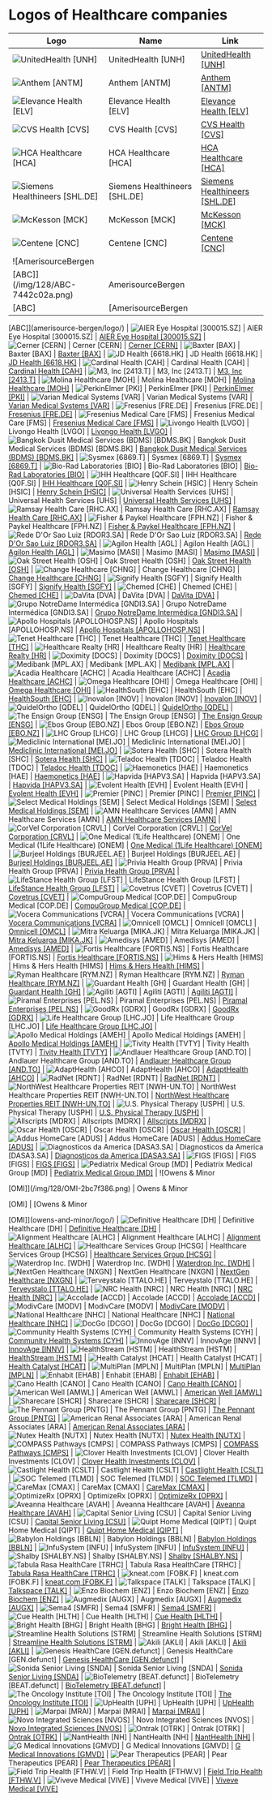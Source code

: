# Logos of Healthcare companies

| Logo | Name  | Link |
| ---- | ----  | ---- |
| ![UnitedHealth [UNH]](/img/128/UNH-bcd16bd0.png) | UnitedHealth [UNH] | [UnitedHealth [UNH]](united-health/logo/)
| ![Anthem [ANTM]](/img/128/ANTM-e9ed443c.png) | Anthem [ANTM] | [Anthem [ANTM]](anthem/logo/)
| ![Elevance Health [ELV]](/img/128/ELV-0ddbfaf7.png) | Elevance Health [ELV] | [Elevance Health [ELV]](elevance-health/logo/)
| ![CVS Health [CVS]](/img/128/CVS-74ee6aa8.png) | CVS Health [CVS] | [CVS Health [CVS]](cvs-health/logo/)
| ![HCA Healthcare [HCA]](/img/128/HCA-7f726c61.png) | HCA Healthcare [HCA] | [HCA Healthcare [HCA]](hca-healthcare/logo/)
| ![Siemens Healthineers [SHL.DE]](/img/128/SHL.DE-f200f5f7.png) | Siemens Healthineers [SHL.DE] | [Siemens Healthineers [SHL.DE]](siemens-healthineers/logo/)
| ![McKesson [MCK]](/img/128/MCK-15343a05.png) | McKesson [MCK] | [McKesson [MCK]](mckesson/logo/)
| ![Centene [CNC]](/img/128/CNC-1d3f8ed9.png) | Centene [CNC] | [Centene [CNC]](centene/logo/)
| ![AmerisourceBergen
 [ABC]](/img/128/ABC-7442c02a.png) | AmerisourceBergen
 [ABC] | [AmerisourceBergen
 [ABC]](amerisource-bergen/logo/)
| ![AIER Eye Hospital [300015.SZ]](/img/128/300015.SZ-32f4c270.png) | AIER Eye Hospital [300015.SZ] | [AIER Eye Hospital [300015.SZ]](aier-eye-hospital/logo/)
| ![Cerner [CERN]](/img/128/CERN-2ff38827.png) | Cerner [CERN] | [Cerner [CERN]](cerner/logo/)
| ![Baxter [BAX]](/img/128/BAX-eb75acfb.png) | Baxter [BAX] | [Baxter [BAX]](baxter/logo/)
| ![JD Health
 [6618.HK]](/img/128/6618.HK-a1b1016a.png) | JD Health
 [6618.HK] | [JD Health
 [6618.HK]](jg-health/logo/)
| ![Cardinal Health [CAH]](/img/128/CAH-e4ce7f88.png) | Cardinal Health [CAH] | [Cardinal Health [CAH]](cardinal-health/logo/)
| ![M3, Inc [2413.T]](/img/128/2413.T-6e209038.png) | M3, Inc [2413.T] | [M3, Inc [2413.T]](m3/logo/)
| ![Molina Healthcare
 [MOH]](/img/128/MOH-6d237be1.png) | Molina Healthcare
 [MOH] | [Molina Healthcare
 [MOH]](molina-healthcare/logo/)
| ![PerkinElmer
 [PKI]](/img/128/PKI-d5413465.png) | PerkinElmer
 [PKI] | [PerkinElmer
 [PKI]](perkinelmer/logo/)
| ![Varian Medical Systems
 [VAR]](/img/128/VAR-ae66387a.png) | Varian Medical Systems
 [VAR] | [Varian Medical Systems
 [VAR]](varian-medical-systems/logo/)
| ![Fresenius [FRE.DE]](/img/128/FRE.DE-26261643.png) | Fresenius [FRE.DE] | [Fresenius [FRE.DE]](fresenius/logo/)
| ![Fresenius Medical Care [FMS]](/img/128/FMS-87ee5f03.png) | Fresenius Medical Care [FMS] | [Fresenius Medical Care [FMS]](fresenius-medical-care/logo/)
| ![Livongo Health
 [LVGO]](/img/128/LVGO-f3d58c3f.png) | Livongo Health
 [LVGO] | [Livongo Health
 [LVGO]](livongo-health/logo/)
| ![Bangkok Dusit Medical Services (BDMS) [BDMS.BK]](/img/128/BDMS.BK-5769719f.png) | Bangkok Dusit Medical Services (BDMS) [BDMS.BK] | [Bangkok Dusit Medical Services (BDMS) [BDMS.BK]](bangkok-dusit-medical-services/logo/)
| ![Sysmex [6869.T]](/img/128/6869.T-2794056b.png) | Sysmex [6869.T] | [Sysmex [6869.T]](sysmex/logo/)
| ![Bio-Rad Laboratories [BIO]](/img/128/BIO-502c164c.png) | Bio-Rad Laboratories [BIO] | [Bio-Rad Laboratories [BIO]](bio-rad-laboratories/logo/)
| ![IHH Healthcare
 [Q0F.SI]](/img/128/Q0F.SI-523128ca.png) | IHH Healthcare
 [Q0F.SI] | [IHH Healthcare
 [Q0F.SI]](ihh-healthcare/logo/)
| ![Henry Schein
 [HSIC]](/img/128/HSIC-f96bd28c.png) | Henry Schein
 [HSIC] | [Henry Schein
 [HSIC]](henry-schein/logo/)
| ![Universal Health Services
 [UHS]](/img/128/UHS-00c833e2.png) | Universal Health Services
 [UHS] | [Universal Health Services
 [UHS]](universal-health-services/logo/)
| ![Ramsay Health Care [RHC.AX]](/img/128/RHC.AX-1630fe7e.png) | Ramsay Health Care [RHC.AX] | [Ramsay Health Care [RHC.AX]](ramsay-health-care/logo/)
| ![Fisher & Paykel Healthcare [FPH.NZ]](/img/128/FPH.NZ-2fdada91.png) | Fisher & Paykel Healthcare [FPH.NZ] | [Fisher & Paykel Healthcare [FPH.NZ]](fisher-paykel-healthcare/logo/)
| ![Rede D'Or Sao Luiz
 [RDOR3.SA]](/img/128/RDOR3.SA-f2b4e319.png) | Rede D'Or Sao Luiz
 [RDOR3.SA] | [Rede D'Or Sao Luiz
 [RDOR3.SA]](rede-d-or-sao-luiz/logo/)
| ![Agilon Health [AGL]](/img/128/AGL-5c99fdfe.png) | Agilon Health [AGL] | [Agilon Health [AGL]](agilon-health/logo/)
| ![Masimo [MASI]](/img/128/MASI-63c4eb37.png) | Masimo [MASI] | [Masimo [MASI]](masimo/logo/)
| ![Oak Street Health
 [OSH]](/img/128/OSH-906d56ca.png) | Oak Street Health
 [OSH] | [Oak Street Health
 [OSH]](oak-street-health/logo/)
| ![Change Healthcare
 [CHNG]](/img/128/CHNG-54639b62.png) | Change Healthcare
 [CHNG] | [Change Healthcare
 [CHNG]](change-healthcare/logo/)
| ![Signify Health [SGFY]](/img/128/SGFY-c0f9b245.png) | Signify Health [SGFY] | [Signify Health [SGFY]](signify-health/logo/)
| ![Chemed [CHE]](/img/128/CHE-206f31c6.png) | Chemed [CHE] | [Chemed [CHE]](chemed/logo/)
| ![DaVita [DVA]](/img/128/DVA-a195fbf8.png) | DaVita [DVA] | [DaVita [DVA]](davita/logo/)
| ![Grupo NotreDame Intermédica [GNDI3.SA]](/img/128/GNDI3.SA-751eadbe.png) | Grupo NotreDame Intermédica [GNDI3.SA] | [Grupo NotreDame Intermédica [GNDI3.SA]](grupo-notredame-intermedica/logo/)
| ![Apollo Hospitals
 [APOLLOHOSP.NS]](/img/128/APOLLOHOSP.NS-02a9ae45.png) | Apollo Hospitals
 [APOLLOHOSP.NS] | [Apollo Hospitals
 [APOLLOHOSP.NS]](apollo-hospitals/logo/)
| ![Tenet Healthcare [THC]](/img/128/THC-3406443d.png) | Tenet Healthcare [THC] | [Tenet Healthcare [THC]](tenet-healthcare/logo/)
| ![Healthcare Realty [HR]](/img/128/HR-7446b838.png) | Healthcare Realty [HR] | [Healthcare Realty [HR]](healthcare-realty/logo/)
| ![Doximity [DOCS]](/img/128/DOCS-3bf275a8.png) | Doximity [DOCS] | [Doximity [DOCS]](doximity/logo/)
| ![Medibank [MPL.AX]](/img/128/MPL.AX-f645178f.png) | Medibank [MPL.AX] | [Medibank [MPL.AX]](medibank/logo/)
| ![Acadia Healthcare
 [ACHC]](/img/128/ACHC-f2b78e9f.png) | Acadia Healthcare
 [ACHC] | [Acadia Healthcare
 [ACHC]](acadia-healthcare/logo/)
| ![Omega Healthcare
 [OHI]](/img/128/OHI-ee60808c.png) | Omega Healthcare
 [OHI] | [Omega Healthcare
 [OHI]](omega-healthcare/logo/)
| ![HealthSouth
 [EHC]](/img/128/EHC-c6ec69fe.png) | HealthSouth
 [EHC] | [HealthSouth
 [EHC]](healthsouth/logo/)
| ![Inovalon
 [INOV]](/img/128/INOV-bc304afe.png) | Inovalon
 [INOV] | [Inovalon
 [INOV]](inovalon/logo/)
| ![QuidelOrtho [QDEL]](/img/128/QDEL-65564168.png) | QuidelOrtho [QDEL] | [QuidelOrtho [QDEL]](quidel/logo/)
| ![The Ensign Group [ENSG]](/img/128/ENSG-558a07df.png) | The Ensign Group [ENSG] | [The Ensign Group [ENSG]](ensg/logo/)
| ![Ebos Group [EBO.NZ]](/img/128/EBO.NZ-9468981f.png) | Ebos Group [EBO.NZ] | [Ebos Group [EBO.NZ]](ebos-group/logo/)
| ![LHC Group [LHCG]](/img/128/LHCG-d3329d70.png) | LHC Group [LHCG] | [LHC Group [LHCG]](lhc-group/logo/)
| ![Mediclinic International [MEI.JO]](/img/128/MEI.JO-34b83534.png) | Mediclinic International [MEI.JO] | [Mediclinic International [MEI.JO]](mediclinic-international/logo/)
| ![Sotera Health
 [SHC]](/img/128/SHC-c069d791.png) | Sotera Health
 [SHC] | [Sotera Health
 [SHC]](sotera-health/logo/)
| ![Teladoc Health
 [TDOC]](/img/128/TDOC-31ccfcc6.png) | Teladoc Health
 [TDOC] | [Teladoc Health
 [TDOC]](teladoc-health/logo/)
| ![Haemonetics [HAE]](/img/128/HAE-6516c389.png) | Haemonetics [HAE] | [Haemonetics [HAE]](haemonetics/logo/)
| ![Hapvida [HAPV3.SA]](/img/128/HAPV3.SA-ea6ddcb7.png) | Hapvida [HAPV3.SA] | [Hapvida [HAPV3.SA]](hapvida/logo/)
| ![Evolent Health [EVH]](/img/128/EVH-3d17a1f4.png) | Evolent Health [EVH] | [Evolent Health [EVH]](evolent-health/logo/)
| ![Premier [PINC]](/img/128/PINC-24412989.png) | Premier [PINC] | [Premier [PINC]](premier/logo/)
| ![Select Medical Holdings [SEM]](/img/128/SEM-6d757fb2.png) | Select Medical Holdings [SEM] | [Select Medical Holdings [SEM]](select-medical-holdings/logo/)
| ![AMN Healthcare Services [AMN]](/img/128/AMN-791b167f.png) | AMN Healthcare Services [AMN] | [AMN Healthcare Services [AMN]](amn-healthcare-services/logo/)
| ![CorVel Corporation
 [CRVL]](/img/128/CRVL-2a3f6f59.png) | CorVel Corporation
 [CRVL] | [CorVel Corporation
 [CRVL]](corvel-corp/logo/)
| ![One Medical
 (1Life Healthcare) [ONEM]](/img/128/ONEM-7cf2e667.png) | One Medical
 (1Life Healthcare) [ONEM] | [One Medical
 (1Life Healthcare) [ONEM]](one-medical/logo/)
| ![Burjeel Holdings [BURJEEL.AE]](/img/128/BURJEEL.AE-38708ccd.png) | Burjeel Holdings [BURJEEL.AE] | [Burjeel Holdings [BURJEEL.AE]](burjeel-holdings/logo/)
| ![Privia Health Group [PRVA]](/img/128/PRVA-a3dab33f.png) | Privia Health Group [PRVA] | [Privia Health Group [PRVA]](privia-health-group/logo/)
| ![LifeStance Health Group [LFST]](/img/128/LFST-ccd199a7.png) | LifeStance Health Group [LFST] | [LifeStance Health Group [LFST]](lifestance-health-group/logo/)
| ![Covetrus
 [CVET]](/img/128/CVET-a059a97b.png) | Covetrus
 [CVET] | [Covetrus
 [CVET]](covetrus/logo/)
| ![CompuGroup Medical
 [COP.DE]](/img/128/COP.DE-ac3bc0e8.png) | CompuGroup Medical
 [COP.DE] | [CompuGroup Medical
 [COP.DE]](compugroup-medical/logo/)
| ![Vocera Communications [VCRA]](/img/128/VCRA-5677862e.png) | Vocera Communications [VCRA] | [Vocera Communications [VCRA]](vocera/logo/)
| ![Omnicell
 [OMCL]](/img/128/OMCL-be975980.png) | Omnicell
 [OMCL] | [Omnicell
 [OMCL]](omnicell/logo/)
| ![Mitra Keluarga [MIKA.JK]](/img/128/MIKA.JK-16e35220.png) | Mitra Keluarga [MIKA.JK] | [Mitra Keluarga [MIKA.JK]](mitra-keluarga/logo/)
| ![Amedisys [AMED]](/img/128/AMED-f02f6d16.png) | Amedisys [AMED] | [Amedisys [AMED]](amedisys/logo/)
| ![Fortis Healthcare [FORTIS.NS]](/img/128/FORTIS.NS-ff70696c.png) | Fortis Healthcare [FORTIS.NS] | [Fortis Healthcare [FORTIS.NS]](fortis-healthcare/logo/)
| ![Hims & Hers Health [HIMS]](/img/128/HIMS-84652460.png) | Hims & Hers Health [HIMS] | [Hims & Hers Health [HIMS]](hims-hers-health/logo/)
| ![Ryman Healthcare [RYM.NZ]](/img/128/RYM.NZ-afe4d8e9.png) | Ryman Healthcare [RYM.NZ] | [Ryman Healthcare [RYM.NZ]](ryman-healthcare/logo/)
| ![Guardant Health
 [GH]](/img/128/GH-9ca36b44.png) | Guardant Health
 [GH] | [Guardant Health
 [GH]](guardant-health/logo/)
| ![Agiliti [AGTI]](/img/128/AGTI-d10faedb.png) | Agiliti [AGTI] | [Agiliti [AGTI]](agiliti/logo/)
| ![Piramal Enterprises
 [PEL.NS]](/img/128/PEL.NS-33063039.png) | Piramal Enterprises
 [PEL.NS] | [Piramal Enterprises
 [PEL.NS]](piramal-group/logo/)
| ![GoodRx [GDRX]](/img/128/GDRX-e2797e57.png) | GoodRx [GDRX] | [GoodRx [GDRX]](goodrx/logo/)
| ![Life Healthcare Group [LHC.JO]](/img/128/LHC.JO-f9aec7fa.png) | Life Healthcare Group [LHC.JO] | [Life Healthcare Group [LHC.JO]](life-healthcare-group/logo/)
| ![Apollo Medical Holdings [AMEH]](/img/128/AMEH-a80ccfa4.png) | Apollo Medical Holdings [AMEH] | [Apollo Medical Holdings [AMEH]](apollo-medical/logo/)
| ![Tivity Health
 [TVTY]](/img/128/TVTY-3075a223.png) | Tivity Health
 [TVTY] | [Tivity Health
 [TVTY]](tivity-health/logo/)
| ![Andlauer Healthcare Group [AND.TO]](/img/128/AND.TO-9dd58b92.png) | Andlauer Healthcare Group [AND.TO] | [Andlauer Healthcare Group [AND.TO]](andlauer-healthcare-group/logo/)
| ![AdaptHealth [AHCO]](/img/128/AHCO-a542f56c.png) | AdaptHealth [AHCO] | [AdaptHealth [AHCO]](adapthealth/logo/)
| ![RadNet [RDNT]](/img/128/RDNT-d8a1ce9f.png) | RadNet [RDNT] | [RadNet [RDNT]](radnet/logo/)
| ![NorthWest Healthcare Properties REIT [NWH-UN.TO]](/img/128/NWH-UN.TO-b9ed65b9.png) | NorthWest Healthcare Properties REIT [NWH-UN.TO] | [NorthWest Healthcare Properties REIT [NWH-UN.TO]](northwest-healthcare-properties-reit/logo/)
| ![U.S. Physical Therapy [USPH]](/img/128/USPH-4c72acef.png) | U.S. Physical Therapy [USPH] | [U.S. Physical Therapy [USPH]](us-physical-therapy/logo/)
| ![Allscripts [MDRX]](/img/128/MDRX-a63e8b4f.png) | Allscripts [MDRX] | [Allscripts [MDRX]](allscripts/logo/)
| ![Oscar Health [OSCR]](/img/128/OSCR-644e32af.png) | Oscar Health [OSCR] | [Oscar Health [OSCR]](oscar-health/logo/)
| ![Addus HomeCare [ADUS]](/img/128/ADUS-d85e3b3f.png) | Addus HomeCare [ADUS] | [Addus HomeCare [ADUS]](addus/logo/)
| ![Diagnosticos da America [DASA3.SA]](/img/128/DASA3.SA-e5a23e8b.png) | Diagnosticos da America [DASA3.SA] | [Diagnosticos da America [DASA3.SA]](dasa/logo/)
| ![FIGS [FIGS]](/img/128/FIGS-d1ad946b.png) | FIGS [FIGS] | [FIGS [FIGS]](figs/logo/)
| ![Pediatrix Medical Group [MD]](/img/128/MD-fb578b64.png) | Pediatrix Medical Group [MD] | [Pediatrix Medical Group [MD]](mednax/logo/)
| ![Owens & Minor

 [OMI]](/img/128/OMI-2bc7f386.png) | Owens & Minor

 [OMI] | [Owens & Minor

 [OMI]](owens-and-minor/logo/)
| ![Definitive Healthcare [DH]](/img/128/DH-48120aba.png) | Definitive Healthcare [DH] | [Definitive Healthcare [DH]](definitive-healthcare/logo/)
| ![Alignment Healthcare [ALHC]](/img/128/ALHC-18ee41b3.png) | Alignment Healthcare [ALHC] | [Alignment Healthcare [ALHC]](alignment-healthcare/logo/)
| ![Healthcare Services Group [HCSG]](/img/128/HCSG-818902f4.png) | Healthcare Services Group [HCSG] | [Healthcare Services Group [HCSG]](healthcare-services-group/logo/)
| ![Waterdrop Inc. [WDH]](/img/128/WDH-ffc3bdb8.png) | Waterdrop Inc. [WDH] | [Waterdrop Inc. [WDH]](waterdrop-inc/logo/)
| ![NextGen Healthcare [NXGN]](/img/128/NXGN-6c5a9ab7.png) | NextGen Healthcare [NXGN] | [NextGen Healthcare [NXGN]](nextgen-healthcare/logo/)
| ![Terveystalo [TTALO.HE]](/img/128/TTALO.HE-4732d7bd.png) | Terveystalo [TTALO.HE] | [Terveystalo [TTALO.HE]](terveystalo/logo/)
| ![NRC Health
 [NRC]](/img/128/NRC-fafa3345.png) | NRC Health
 [NRC] | [NRC Health
 [NRC]](nrc-health/logo/)
| ![Accolade [ACCD]](/img/128/ACCD-14460dca.png) | Accolade [ACCD] | [Accolade [ACCD]](accolade/logo/)
| ![ModivCare [MODV]](/img/128/MODV-c81a99e1.png) | ModivCare [MODV] | [ModivCare [MODV]](modivcare/logo/)
| ![National Healthcare
 [NHC]](/img/128/NHC-e3990c00.png) | National Healthcare
 [NHC] | [National Healthcare
 [NHC]](national-healthcare/logo/)
| ![DocGo [DCGO]](/img/128/DCGO-ea02b4ca.png) | DocGo [DCGO] | [DocGo [DCGO]](docgo/logo/)
| ![Community Health Systems
 [CYH]](/img/128/CYH-7e7af7d0.png) | Community Health Systems
 [CYH] | [Community Health Systems
 [CYH]](community-health-systems/logo/)
| ![InnovAge [INNV]](/img/128/INNV-60f1bab6.png) | InnovAge [INNV] | [InnovAge [INNV]](innovage/logo/)
| ![HealthStream [HSTM]](/img/128/HSTM-f2860034.png) | HealthStream [HSTM] | [HealthStream [HSTM]](healthstream/logo/)
| ![Health Catalyst
 [HCAT]](/img/128/HCAT-826d5eef.png) | Health Catalyst
 [HCAT] | [Health Catalyst
 [HCAT]](health-catalyst/logo/)
| ![MultiPlan [MPLN]](/img/128/MPLN-0e166cdf.png) | MultiPlan [MPLN] | [MultiPlan [MPLN]](multiplan/logo/)
| ![Enhabit [EHAB]](/img/128/EHAB-2928b85f.png) | Enhabit [EHAB] | [Enhabit [EHAB]](enhabit/logo/)
| ![Cano Health [CANO]](/img/128/CANO-842ccf5c.png) | Cano Health [CANO] | [Cano Health [CANO]](cano-health/logo/)
| ![American Well
 [AMWL]](/img/128/AMWL-7365c99f.png) | American Well
 [AMWL] | [American Well
 [AMWL]](american-well/logo/)
| ![Sharecare [SHCR]](/img/128/SHCR-eb9a94ae.png) | Sharecare [SHCR] | [Sharecare [SHCR]](sharecare/logo/)
| ![The Pennant Group [PNTG]](/img/128/PNTG-f20cd4d0.png) | The Pennant Group [PNTG] | [The Pennant Group [PNTG]](the-pennant-group/logo/)
| ![American Renal Associates [ARA]](/img/128/ARA-fded05f1.png) | American Renal Associates [ARA] | [American Renal Associates [ARA]](american-renal-associates/logo/)
| ![Nutex Health [NUTX]](/img/128/NUTX-b403f45a.png) | Nutex Health [NUTX] | [Nutex Health [NUTX]](nutex-health/logo/)
| ![COMPASS Pathways [CMPS]](/img/128/CMPS-6a015f6e.png) | COMPASS Pathways [CMPS] | [COMPASS Pathways [CMPS]](compass-pathways/logo/)
| ![Clover Health Investments [CLOV]](/img/128/CLOV-6d2f989f.png) | Clover Health Investments [CLOV] | [Clover Health Investments [CLOV]](clover-health-investments/logo/)
| ![Castlight Health
 [CSLT]](/img/128/CSLT-459c1f2d.png) | Castlight Health
 [CSLT] | [Castlight Health
 [CSLT]](castlight-health/logo/)
| ![SOC Telemed [TLMD]](/img/128/TLMD-6c50234a.png) | SOC Telemed [TLMD] | [SOC Telemed [TLMD]](soc-telemed/logo/)
| ![CareMax [CMAX]](/img/128/CMAX-35935ea2.png) | CareMax [CMAX] | [CareMax [CMAX]](caremax/logo/)
| ![OptimizeRx [OPRX]](/img/128/OPRX-680407fa.png) | OptimizeRx [OPRX] | [OptimizeRx [OPRX]](optimizerx/logo/)
| ![Aveanna Healthcare [AVAH]](/img/128/AVAH-a306195d.png) | Aveanna Healthcare [AVAH] | [Aveanna Healthcare [AVAH]](aveanna-healthcare/logo/)
| ![Capital Senior Living
 [CSU]](/img/128/CSU-55c72b12.png) | Capital Senior Living
 [CSU] | [Capital Senior Living
 [CSU]](capital-senior-living/logo/)
| ![Quipt Home Medical [QIPT]](/img/128/QIPT-575b725f.png) | Quipt Home Medical [QIPT] | [Quipt Home Medical [QIPT]](quipt-home-medical/logo/)
| ![Babylon Holdings [BBLN]](/img/128/BBLN-684cc3c8.png) | Babylon Holdings [BBLN] | [Babylon Holdings [BBLN]](babylon-holdings/logo/)
| ![InfuSystem [INFU]](/img/128/INFU-f8561d61.png) | InfuSystem [INFU] | [InfuSystem [INFU]](infusystem/logo/)
| ![Shalby
 [SHALBY.NS]](/img/128/SHALBY.NS-b1030287.png) | Shalby
 [SHALBY.NS] | [Shalby
 [SHALBY.NS]](shalby/logo/)
| ![Tabula Rasa HealthCare
 [TRHC]](/img/128/TRHC-aba92f97.png) | Tabula Rasa HealthCare
 [TRHC] | [Tabula Rasa HealthCare
 [TRHC]](tabula-rasa-healthcare/logo/)
| ![kneat.com [FOBK.F]](/img/128/FOBK.F-24b44153.png) | kneat.com [FOBK.F] | [kneat.com [FOBK.F]](kneat-com/logo/)
| ![Talkspace [TALK]](/img/128/TALK-0e85c7a6.png) | Talkspace [TALK] | [Talkspace [TALK]](talkspace/logo/)
| ![Enzo Biochem [ENZ]](/img/128/ENZ-24f6385a.png) | Enzo Biochem [ENZ] | [Enzo Biochem [ENZ]](enzo-biochem/logo/)
| ![Augmedix [AUGX]](/img/128/AUGX-250cba37.png) | Augmedix [AUGX] | [Augmedix [AUGX]](augmedix/logo/)
| ![Sema4 [SMFR]](/img/128/SMFR-51c99daa.png) | Sema4 [SMFR] | [Sema4 [SMFR]](sema4/logo/)
| ![Cue Health [HLTH]](/img/128/HLTH-2becee0a.png) | Cue Health [HLTH] | [Cue Health [HLTH]](cue-health/logo/)
| ![Bright Health [BHG]](/img/128/BHG-4825ffbf.png) | Bright Health [BHG] | [Bright Health [BHG]](bright-health/logo/)
| ![Streamline Health Solutions [STRM]](/img/128/STRM-7410ccfc.png) | Streamline Health Solutions [STRM] | [Streamline Health Solutions [STRM]](streamline-health-solutions/logo/)
| ![Akili [AKLI]](/img/128/AKLI-3700852f.png) | Akili [AKLI] | [Akili [AKLI]](akili/logo/)
| ![Genesis HealthCare
 [GEN.defunct]](/img/128/GEN.defunct-4d616382.png) | Genesis HealthCare
 [GEN.defunct] | [Genesis HealthCare
 [GEN.defunct]](genesis-healthcare/logo/)
| ![Sonida Senior Living [SNDA]](/img/128/SNDA-84696397.png) | Sonida Senior Living [SNDA] | [Sonida Senior Living [SNDA]](sonida-senior-living/logo/)
| ![BioTelemetry [BEAT.defunct]](/img/128/BEAT.defunct-adf343ed.png) | BioTelemetry [BEAT.defunct] | [BioTelemetry [BEAT.defunct]](biotelemetry/logo/)
| ![The Oncology Institute [TOI]](/img/128/TOI-2de2cab5.png) | The Oncology Institute [TOI] | [The Oncology Institute [TOI]](the-oncology-institute/logo/)
| ![UpHealth [UPH]](/img/128/UPH-e0059457.png) | UpHealth [UPH] | [UpHealth [UPH]](uphealth/logo/)
| ![Marpai [MRAI]](/img/128/MRAI-66bce6bc.png) | Marpai [MRAI] | [Marpai [MRAI]](marpai/logo/)
| ![Novo Integrated Sciences [NVOS]](/img/128/NVOS-52dd3765.png) | Novo Integrated Sciences [NVOS] | [Novo Integrated Sciences [NVOS]](novo-integrated-sciences/logo/)
| ![Ontrak [OTRK]](/img/128/OTRK-e4756774.png) | Ontrak [OTRK] | [Ontrak [OTRK]](ontrak/logo/)
| ![NantHealth [NH]](/img/128/NH-84bc1f0c.png) | NantHealth [NH] | [NantHealth [NH]](nanthealth/logo/)
| ![G Medical Innovations [GMVD]](/img/128/GMVD-9771043c.png) | G Medical Innovations [GMVD] | [G Medical Innovations [GMVD]](g-medical-innovations/logo/)
| ![Pear Therapeutics [PEAR]](/img/128/PEAR-5b30cff8.png) | Pear Therapeutics [PEAR] | [Pear Therapeutics [PEAR]](pear-therapeutics/logo/)
| ![Field Trip Health [FTHW.V]](/img/128/FTHW.V-2c43639a.png) | Field Trip Health [FTHW.V] | [Field Trip Health [FTHW.V]](field-trip-health/logo/)
| ![Viveve Medical
 [VIVE]](/img/128/VIVE-c7901c84.png) | Viveve Medical
 [VIVE] | [Viveve Medical
 [VIVE]](viveve-medical/logo/)
